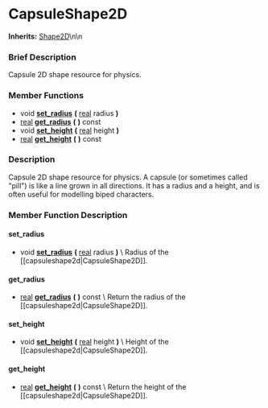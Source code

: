 #  CapsuleShape2D  
**Inherits:** [Shape2D](class_shape2d)\\n\\n
###  Brief Description  
Capsule 2D shape resource for physics.

###  Member Functions 
  * void  **[set_radius](#set_radius)**  **(** [real](class_real) radius  **)**
  * [real](class_real)  **[get_radius](#get_radius)**  **(** **)** const
  * void  **[set_height](#set_height)**  **(** [real](class_real) height  **)**
  * [real](class_real)  **[get_height](#get_height)**  **(** **)** const

###  Description  
Capsule 2D shape resource for physics. A capsule (or sometimes called "pill") is like a line grown in all directions. It has a radius and a height, and is often useful for modelling biped characters.

###  Member Function Description  

#### <a name="set_radius">set_radius</a>
  * void  **[set_radius](#set_radius)**  **(** [real](class_real) radius  **)**
\\
Radius of the [[capsuleshape2d|CapsuleShape2D]].

#### <a name="get_radius">get_radius</a>
  * [real](class_real)  **[get_radius](#get_radius)**  **(** **)** const
\\
Return the radius of the [[capsuleshape2d|CapsuleShape2D]].

#### <a name="set_height">set_height</a>
  * void  **[set_height](#set_height)**  **(** [real](class_real) height  **)**
\\
Height of the [[capsuleshape2d|CapsuleShape2D]].

#### <a name="get_height">get_height</a>
  * [real](class_real)  **[get_height](#get_height)**  **(** **)** const
\\
Return the height of the [[capsuleshape2d|CapsuleShape2D]].

